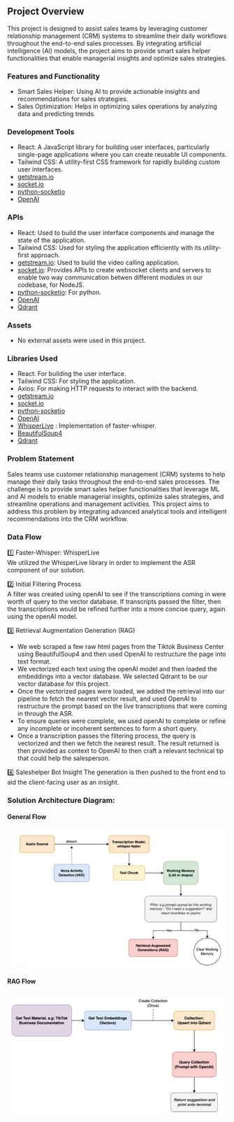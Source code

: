 ## Project Overview

This project is designed to assist sales teams by leveraging customer relationship management (CRM) systems to streamline their daily workflows throughout the end-to-end sales processes. By integrating artificial intelligence (AI) models, the project aims to provide smart sales helper functionalities that enable managerial insights and optimize sales strategies.

### Features and Functionality

- Smart Sales Helper: Using AI to provide actionable insights and recommendations for sales strategies.
- Sales Optimization: Helps in optimizing sales operations by analyzing data and predicting trends.

### Development Tools

- React: A JavaScript library for building user interfaces, particularly single-page applications where you can create reusable UI components.
- Tailwind CSS: A utility-first CSS framework for rapidly building custom user interfaces.
- [getstream.io](https://getstream.io)
- [socket.io](https://socket.io)
- [python-socketio](https://python-socketio.readthedocs.io/en/stable/)
- [OpenAI](https://openai.com/index/openai-api/)


### APIs

- React: Used to build the user interface components and manage the state of the application.
- Tailwind CSS: Used for styling the application efficiently with its utility-first approach.
- [getstream.io](https://getstream.io): Used to build the video calling application.
- [socket.io](https://socket.io): Provides APIs to create websocket clients and servers to enable two way communication betwen different modules in our codebase, for NodeJS.
- [python-socketio](https://python-socketio.readthedocs.io/en/stable/): For python.
- [OpenAI](https://openai.com/index/openai-api/)
- [Qdrant](https://qdrant.tech/)

### Assets

- No external assets were used in this project.

### Libraries Used

- React: For building the user interface.
- Tailwind CSS: For styling the application.
- Axios: For making HTTP requests to interact with the backend.
- [getstream.io](https://getstream.io)
- [socket.io](https://socket.io)
- [python-socketio](https://python-socketio.readthedocs.io/en/stable/)
- [OpenAI](https://openai.com/index/openai-api/)
- [WhisperLive](https://github.com/collabora/WhisperLive) : Implementation of faster-whisper.
- [BeautifulSoup4](https://tedboy.github.io/bs4_doc/)
- [Qdrant](https://qdrant.tech/)


### Problem Statement

Sales teams use customer relationship management (CRM) systems to help manage their daily tasks throughout the end-to-end sales processes. The challenge is to provide smart sales helper functionalities that leverage ML and AI models to enable managerial insights, optimize sales strategies, and streamline operations and management activities. This project aims to address this problem by integrating advanced analytical tools and intelligent recommendations into the CRM workflow.

###  Data Flow

1️⃣ Faster-Whisper: WhisperLive  
We utilized the WhisperLive library in order to implement the ASR component of our solution. 

2️⃣ Initial Filtering Process  
A filter was created using openAI to see if the transcriptions coming in were worth of query to the vector database. If transcripts passed the filter, then the transcriptions would be refined further into a more concise query, again using the openAI model.

3️⃣ Retrieval Augmentation Generation (RAG) 
- We web scraped a few raw html pages from the Tiktok Business Center using BeautifulSoup4 and then used OpenAI to restructure the page into text format.
- We vectorized each text using the openAI model and then loaded the embeddings into a vector database. We selected Qdrant to be our vector database for this project.
- Once the vectorized pages were loaded, we added the retrieval into our pipeline to fetch the nearest vector result, and used OpenAI to restructure the prompt based on the live transcriptions that were coming in through the ASR.
- To ensure queries were complete, we used openAI to complete or refine any incomplete or incoherent sentences to form a short query.
- Once a transcription passes the filtering process, the query is vectorized and then we fetch the nearest result. The result returned is then provided as context to OpenAI to then craft a relevant technical tip that could help the salesperson.

4️⃣ Saleshelper Bot Insight
The generation is then pushed to the front end to aid the client-facing user as an insight.

### Solution Architecture Diagram:

#### General Flow
![RAG2](images/RAG2.jpg)

#### RAG Flow
![RAG1](images/RAG1.jpg)
